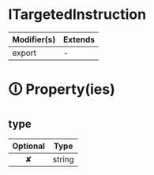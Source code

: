 # ITargetedInstruction

| Modifier(s)                            | Extends                                    |
|----------------------------------------|--------------------------------------------|
| export | - |

# &#128712; Property(ies)

## type

| Optional                           | Type                         |
|:----------------------------------:|------------------------------|
| ✘ | string |